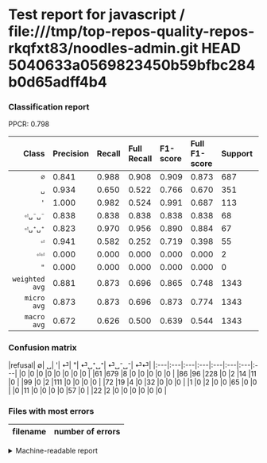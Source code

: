 # Test report for javascript / file:///tmp/top-repos-quality-repos-rkqfxt83/noodles-admin.git HEAD 5040633a0569823450b59bfbc284b0d65adff4b4

### Classification report

PPCR: 0.798

| Class | Precision | Recall | Full Recall | F1-score | Full F1-score | Support | Full Support | PPCR |
|------:|:----------|:-------|:------------|:---------|:---------|:--------|:-------------|:-----|
| `∅` | 0.841| 0.988| 0.908| 0.909| 0.873| 687| 748| 0.918 |
| `␣` | 0.934| 0.650| 0.522| 0.766| 0.670| 351| 437| 0.803 |
| `'` | 1.000| 0.982| 0.524| 0.991| 0.687| 113| 212| 0.533 |
| `⏎␣⁻␣⁻` | 0.838| 0.838| 0.838| 0.838| 0.838| 68| 68| 1.000 |
| `⏎␣⁺␣⁺` | 0.823| 0.970| 0.956| 0.890| 0.884| 67| 68| 0.985 |
| `⏎` | 0.941| 0.582| 0.252| 0.719| 0.398| 55| 127| 0.433 |
| `⏎⏎` | 0.000| 0.000| 0.000| 0.000| 0.000| 2| 24| 0.083 |
| `"` | 0.000| 0.000| 0.000| 0.000| 0.000| 0| 0| 0.000 |
| `weighted avg` | 0.881| 0.873| 0.696| 0.865| 0.748| 1343| 1684| 0.798 |
| `micro avg` | 0.873| 0.873| 0.696| 0.873| 0.774| 1343| 1684| 0.798 |
| `macro avg` | 0.672| 0.626| 0.500| 0.639| 0.544| 1343| 1684| 0.798 |

### Confusion matrix

|refusal|  ∅| ␣| '| ⏎| "| ⏎␣⁺␣⁺| ⏎␣⁻␣⁻| ⏎⏎| 
|:---|:---|:---|:---|:---|:---|:---|:---|
|0 |0 |0 |0 |0 |0 |0 |0 |
|61 |679 |8 |0 |0 |0 |0 |0 |
|86 |96 |228 |0 |2 |14 |11 |0 |
|99 |0 |2 |111 |0 |0 |0 |0 |
|72 |19 |4 |0 |32 |0 |0 |0 |
|1 |0 |2 |0 |0 |65 |0 |0 |
|0 |11 |0 |0 |0 |0 |57 |0 |
|22 |2 |0 |0 |0 |0 |0 |0 |

### Files with most errors

| filename | number of errors|
|:----:|:-----|

<details>
    <summary>Machine-readable report</summary>
```json
{
  "cl_report": {"\"": {"f1-score": 0.0, "precision": 0.0, "recall": 0.0, "support": 0}, "\u0027": {"f1-score": 0.9910714285714286, "precision": 1.0, "recall": 0.9823008849557522, "support": 113}, "macro avg": {"f1-score": 0.6392718212480712, "precision": 0.6722513325748007, "recall": 0.6263039289487553, "support": 1343}, "micro avg": {"f1-score": 0.8726731198808637, "precision": 0.8726731198808637, "recall": 0.8726731198808637, "support": 1343}, "weighted avg": {"f1-score": 0.8649759460422388, "precision": 0.8807954966249304, "recall": 0.8726731198808637, "support": 1343}, "\u2205": {"f1-score": 0.9089692101740294, "precision": 0.8413878562577447, "recall": 0.9883551673944687, "support": 687}, "\u23ce": {"f1-score": 0.7191011235955057, "precision": 0.9411764705882353, "recall": 0.5818181818181818, "support": 55}, "\u23ce\u23ce": {"f1-score": 0.0, "precision": 0.0, "recall": 0.0, "support": 2}, "\u23ce\u2423\u207a\u2423\u207a": {"f1-score": 0.8904109589041096, "precision": 0.8227848101265823, "recall": 0.9701492537313433, "support": 67}, "\u23ce\u2423\u207b\u2423\u207b": {"f1-score": 0.8382352941176471, "precision": 0.8382352941176471, "recall": 0.8382352941176471, "support": 68}, "\u2423": {"f1-score": 0.7663865546218488, "precision": 0.9344262295081968, "recall": 0.6495726495726496, "support": 351}},
  "cl_report_full": {"\"": {"f1-score": 0.0, "precision": 0.0, "recall": 0.0, "support": 0}, "\u0027": {"f1-score": 0.6873065015479877, "precision": 1.0, "recall": 0.5235849056603774, "support": 212}, "macro avg": {"f1-score": 0.543790810805966, "precision": 0.6722513325748007, "recall": 0.49989552472327237, "support": 1684}, "micro avg": {"f1-score": 0.774364056821936, "precision": 0.8726731198808637, "recall": 0.6959619952494062, "support": 1684}, "weighted avg": {"f1-score": 0.7477336959163342, "precision": 0.8801550817275465, "recall": 0.6959619952494062, "support": 1684}, "\u2205": {"f1-score": 0.8733118971061092, "precision": 0.8413878562577447, "recall": 0.9077540106951871, "support": 748}, "\u23ce": {"f1-score": 0.39751552795031053, "precision": 0.9411764705882353, "recall": 0.25196850393700787, "support": 127}, "\u23ce\u23ce": {"f1-score": 0.0, "precision": 0.0, "recall": 0.0, "support": 24}, "\u23ce\u2423\u207a\u2423\u207a": {"f1-score": 0.8843537414965986, "precision": 0.8227848101265823, "recall": 0.9558823529411765, "support": 68}, "\u23ce\u2423\u207b\u2423\u207b": {"f1-score": 0.8382352941176471, "precision": 0.8382352941176471, "recall": 0.8382352941176471, "support": 68}, "\u2423": {"f1-score": 0.6696035242290749, "precision": 0.9344262295081968, "recall": 0.5217391304347826, "support": 437}},
  "ppcr": 0.7975059382422803
}
```
</details>
